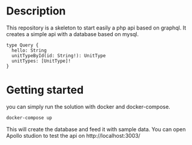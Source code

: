 # Description

This repository is a skeleton to start easily a php api based on graphql.
It creates a simple api with a database based on mysql.

```gql
type Query {
  hello: String
  unitTypeById(id: String!): UnitType
  unitTypes: [UnitType]!
}
```

# Getting started

you can simply run the solution with docker and docker-compose.

```bash
docker-compose up
```

This will create the database and feed it with sample data. You can open Apollo studion to test the api on http://localhost:3003/
